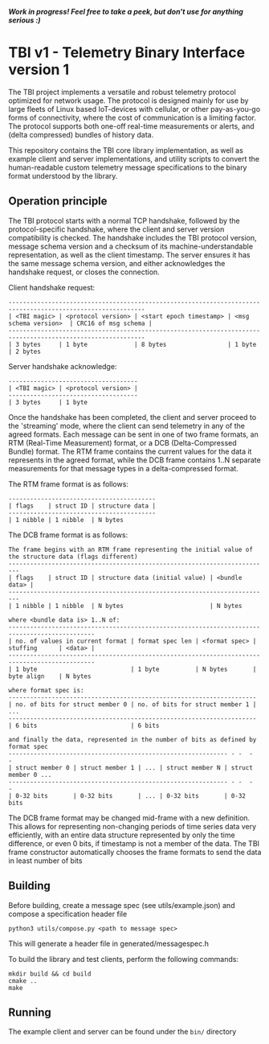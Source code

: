 ***Work in progress! Feel free to take a peek, but don't use for anything serious :)***

# TBI v1 - Telemetry Binary Interface version 1

The TBI project implements a versatile and robust telemetry protocol optimized for network usage. The protocol
is designed mainly for use by large fleets of Linux based IoT-devices with cellular, or other pay-as-you-go forms
of connectivity, where the cost of communication is a limiting factor. The protocol supports both one-off real-time
measurements or alerts, and (delta compressed) bundles of history data.

This repository contains the TBI core library implementation, as well as example client and server implementations, and utility scripts to convert the human-readable custom telemetry message specifications to the binary format understood by the library.

## Operation principle
The TBI protocol starts with a normal TCP handshake, followed by the protocol-specific handshake, where the client and server version compatibility is checked. The handshake includes the TBI protocol version, message schema version and a checksum of its machine-understandable representation, as well as the client timestamp. The server ensures it has the same message schema version, and either acknowledges the handshake request, or closes the connection.

Client handshake request:
```
------------------------------------------------------------------------------------------------------------
| <TBI magic> | <protocol version> | <start epoch timestamp> | <msg schema version>  | CRC16 of msg schema | 
------------------------------------------------------------------------------------------------------------
| 3 bytes     | 1 byte             | 8 bytes                 | 1 byte                | 2 bytes

```
Server handshake acknowledge:
```
------------------------------------
| <TBI magic> | <protocol version> |
------------------------------------
| 3 bytes     | 1 byte             

```

Once the handshake has been completed, the client and server proceed to the 'streaming' mode, where the client can send telemetry in any of the agreed formats. Each message can be sent in one of two frame formats, an RTM (Real-Time Measurement) format, or a DCB (Delta-Compressed Bundle) format. The RTM frame contains the current values for the data it represents in the agreed format, while the DCB frame contains 1..N separate measurements for that message types in a delta-compressed format.

The RTM frame format is as follows:
```
-----------------------------------------
| flags    | struct ID | structure data |
-----------------------------------------
| 1 nibble | 1 nibble  | N bytes
```
The DCB frame format is as follows:
```
The frame begins with an RTM frame representing the initial value of the structure data (flags different)
-------------------------------------------------------------------------
| flags    | struct ID | structure data (initial value) | <bundle data> |
-------------------------------------------------------------------------
| 1 nibble | 1 nibble  | N bytes                        | N bytes

where <bundle data is> 1..N of:
----------------------------------------------------------------------------------------------
| no. of values in current format | format spec len | <format spec> | stuffing      | <data> |
----------------------------------------------------------------------------------------------
| 1 byte                          | 1 byte          | N bytes       | byte align    | N bytes

where format spec is:
---------------------------------------------------------------------
| no. of bits for struct member 0 | no. of bits for struct member 1 | ...  
---------------------------------------------------------------------
| 6 bits                          | 6 bits

and finally the data, represented in the number of bits as defined by format spec
------------------------------------------------------------- - -  -  -
| struct member 0 | struct member 1 | ... | struct member N | struct member 0 ...
------------------------------------------------------------- - -  -  -
| 0-32 bits       | 0-32 bits       | ... | 0-32 bits       | 0-32 bits
```

The DCB frame format may be changed mid-frame with a new definition. This allows for representing non-changing periods of time series data very efficiently, with an entire data structure represented by only the time difference, or even 0 bits, if timestamp is not a member of the data. The TBI frame constructor automatically chooses the frame formats to send the data in least number of bits

## Building

Before building, create a message spec (see utils/example.json) and compose a specification header file
```
python3 utils/compose.py <path to message spec>
```
This will generate a header file in generated/messagespec.h

To build the library and test clients, perform the following commands:

```
mkdir build && cd build
cmake ..
make
```

## Running
The example client and server can be found under the ```bin/``` directory